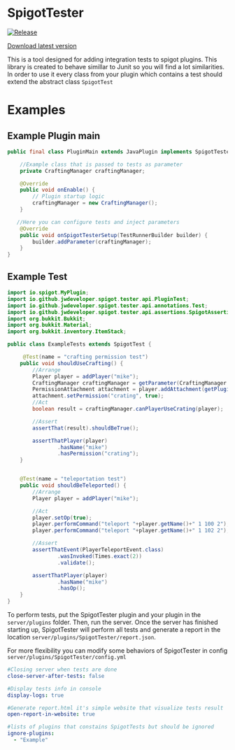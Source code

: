 # SpigotTester
[![Release](https://jitpack.io/v/jwdeveloper/SpigotTester.svg)](https://jitpack.io/#jwdeveloper/SpigotTester)


[Download latest version](https://github.com/jwdeveloper/SpigotTester/releases/latest)

This is a tool designed for adding integration tests to spigot plugins. This library is created to 
behave simillar to Junit so you will find a lot similarities. In order to use it
every class from your plugin which contains a test should extend the abstract class `SpigotTest`

# Examples 

## Example Plugin main 
``` java
public final class PluginMain extends JavaPlugin implements SpigotTesterSetup {

    //Example class that is passed to tests as parameter
    private CraftingManager craftingManager;

    @Override
    public void onEnable() {
        // Plugin startup logic
        craftingManager = new CraftingManager();
    }

   //Here you can configure tests and inject parameters
    @Override
    public void onSpigotTesterSetup(TestRunnerBuilder builder) {
        builder.addParameter(craftingManager);
    }
}


```


## Example Test
```java 
import io.spigot.MyPlugin;
import io.github.jwdeveloper.spigot.tester.api.PluginTest;
import io.github.jwdeveloper.spigot.tester.api.annotations.Test;
import io.github.jwdeveloper.spigot.tester.api.assertions.SpigotAssertion;
import org.bukkit.Bukkit;
import org.bukkit.Material;
import org.bukkit.inventory.ItemStack;

public class ExampleTests extends SpigotTest {

     @Test(name = "crafting permission test")
    public void shouldUseCrafting() {
        //Arrange
        Player player = addPlayer("mike");
        CraftingManager craftingManager = getParameter(CraftingManager.class);
        PermissionAttachment attachment = player.addAttachment(getPlugin());
        attachment.setPermission("crating", true);
        //Act
        boolean result = craftingManager.canPlayerUseCrating(player);

        //Assert
        assertThat(result).shouldBeTrue();

        assertThatPlayer(player)
                .hasName("mike")
                .hasPermission("crating");
    }


    @Test(name = "teleportation test")
    public void shouldBeTeleported() {
        //Arrange
        Player player = addPlayer("mike");

        //Act
        player.setOp(true);
        player.performCommand("teleport "+player.getName()+" 1 100 2");
        player.performCommand("teleport "+player.getName()+" 1 102 2");

        //Assert
        assertThatEvent(PlayerTeleportEvent.class)
                .wasInvoked(Times.exact(2))
                .validate();

        assertThatPlayer(player)
                .hasName("mike")
                .hasOp();
    }
}
```

To perform tests, put the SpigotTester plugin and your plugin in the `server/plugins` folder.
Then, run the server. Once the server has finished starting up, SpigotTester will perform all tests and generate a report in the location `server/plugins/SpigotTester/report.json`.


For more flexibility you can modify some behaviors of SpigotTester in config `server/plugins/SpigotTester/config.yml` 

```yaml
#Closing server when tests are done
close-server-after-tests: false

#Display tests info in console
display-logs: true

#Generate report.html it's simple website that visualize tests result
open-report-in-website: true

#lists of plugins that constains SpigotTests but should be ignored
ignore-plugins:
  - "Example"
```



